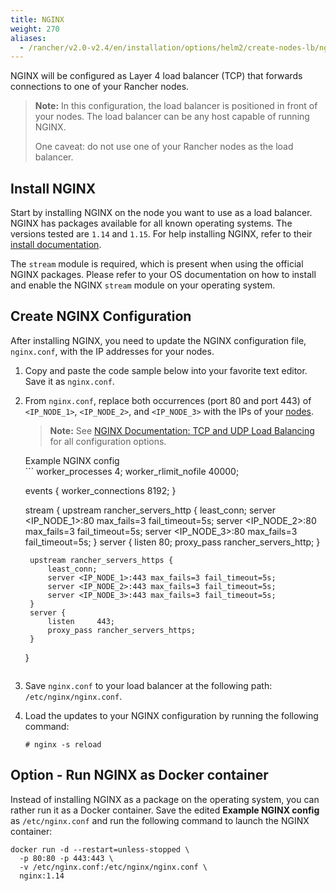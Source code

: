 ```yaml
---
title: NGINX
weight: 270
aliases:
  - /rancher/v2.0-v2.4/en/installation/options/helm2/create-nodes-lb/nginx
---
```

NGINX will be configured as Layer 4 load balancer (TCP) that forwards connections to one of your Rancher nodes.

>**Note:**
> In this configuration, the load balancer is positioned in front of your nodes. The load balancer can be any host capable of running NGINX.
>
> One caveat: do not use one of your Rancher nodes as the load balancer.

## Install NGINX

Start by installing NGINX on the node you want to use as a load balancer. NGINX has packages available for all known operating systems. The versions tested are `1.14` and `1.15`. For help installing NGINX, refer to their [install documentation](https://www.nginx.com/resources/wiki/start/topics/tutorials/install.md).

The `stream` module is required, which is present when using the official NGINX packages. Please refer to your OS documentation on how to install and enable the NGINX `stream` module on your operating system.

## Create NGINX Configuration

After installing NGINX, you need to update the NGINX configuration file, `nginx.conf`, with the IP addresses for your nodes.

1. Copy and paste the code sample below into your favorite text editor. Save it as `nginx.conf`.

2. From `nginx.conf`, replace both occurrences (port 80 and port 443) of `<IP_NODE_1>`, `<IP_NODE_2>`, and `<IP_NODE_3>` with the IPs of your [nodes](./installation/options/helm2/create-nodes-lb.md).

    >**Note:** See [NGINX Documentation: TCP and UDP Load Balancing](https://docs.nginx.com/nginx/admin-guide/load-balancer/tcp-udp-load-balancer.md) for all configuration options.

    <figcaption>Example NGINX config</figcaption>
    ```
    worker_processes 4;
    worker_rlimit_nofile 40000;

    events {
        worker_connections 8192;
    }

    stream {
        upstream rancher_servers_http {
            least_conn;
            server <IP_NODE_1>:80 max_fails=3 fail_timeout=5s;
            server <IP_NODE_2>:80 max_fails=3 fail_timeout=5s;
            server <IP_NODE_3>:80 max_fails=3 fail_timeout=5s;
        }
        server {
            listen     80;
            proxy_pass rancher_servers_http;
        }

        upstream rancher_servers_https {
            least_conn;
            server <IP_NODE_1>:443 max_fails=3 fail_timeout=5s;
            server <IP_NODE_2>:443 max_fails=3 fail_timeout=5s;
            server <IP_NODE_3>:443 max_fails=3 fail_timeout=5s;
        }
        server {
            listen     443;
            proxy_pass rancher_servers_https;
        }
    }
    ```

3. Save `nginx.conf` to your load balancer at the following path: `/etc/nginx/nginx.conf`.

4. Load the updates to your NGINX configuration by running the following command:

    ```
    # nginx -s reload
    ```

## Option - Run NGINX as Docker container

Instead of installing NGINX as a package on the operating system, you can rather run it as a Docker container. Save the edited **Example NGINX config** as `/etc/nginx.conf` and run the following command to launch the NGINX container:

```
docker run -d --restart=unless-stopped \
  -p 80:80 -p 443:443 \
  -v /etc/nginx.conf:/etc/nginx/nginx.conf \
  nginx:1.14
```
